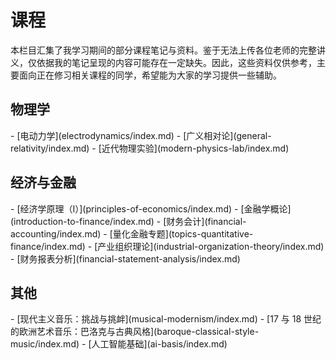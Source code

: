 # 课程

本栏目汇集了我学习期间的部分课程笔记与资料。鉴于无法上传各位老师的完整讲义，仅依据我的笔记呈现的内容可能存在一定缺失。因此，这些资料仅供参考，主要面向正在修习相关课程的同学，希望能为大家的学习提供一些辅助。

## 物理学

<div class="grid cards" markdown>
- [电动力学](electrodynamics/index.md)
- [广义相对论](general-relativity/index.md)
- [近代物理实验](modern-physics-lab/index.md)
</div>



## 经济与金融

<div class="grid cards" markdown>
- [经济学原理（I）](principles-of-economics/index.md)
- [金融学概论](introduction-to-finance/index.md)
- [财务会计](financial-accounting/index.md)
- [量化金融专题](topics-quantitative-finance/index.md)
- [产业组织理论](industrial-organization-theory/index.md)
- [财务报表分析](financial-statement-analysis/index.md)
</div>




## 其他

<div class="grid cards" markdown>
- [现代主义音乐：挑战与挑衅](musical-modernism/index.md)
- [17 与 18 世纪的欧洲艺术音乐：巴洛克与古典风格](baroque-classical-style-music/index.md)
- [人工智能基础](ai-basis/index.md)
</div>
